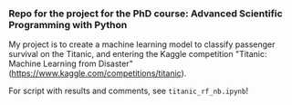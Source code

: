 ### Repo for the project for the PhD course: Advanced Scientific Programming with Python

My project is to create a machine learning model to classify passenger survival on the Titanic, and entering the Kaggle competition "Titanic: Machine Learning from Disaster" (https://www.kaggle.com/competitions/titanic). 


For script with results and comments, see `titanic_rf_nb.ipynb`! 
